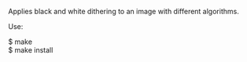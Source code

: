 Applies black and white dithering to an image with different algorithms.

Use:

$ make\
$ make install